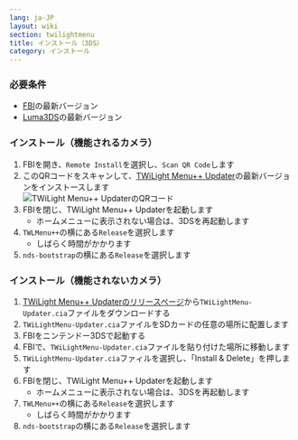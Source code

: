 ```yaml
---
lang: ja-JP
layout: wiki
section: twilightmenu
title: インストール（3DS）
category: インストール
---
```


### 必要条件

- [FBI](https://github.com/Steveice10/FBI/releases)の最新バージョン
- [Luma3DS](https://github.com/lumateam/luma3ds/releases)の最新バージョン

### インストール（機能されるカメラ）
1. FBIを開き、`Remote Install`を選択し、`Scan QR Code`します
1. このQRコードをスキャンして、[TWiLight Menu++ Updater](https://github.com/RocketRobz/TWiLightMenu-Updater)の最新バージョンをインストースします <br>![TWiLight Menu++ UpdaterのQRコード](https://db.universal-team.net/assets/images/qr/twilightmenu-updater.cia.png)
1. FBIを閉じ、TWiLight Menu++ Updaterを起動します
   - ホームメニューに表示されない場合は、3DSを再起動します
1. `TWLMenu++`の横にある`Release`を選択します
   - しばらく時間がかかります
1. `nds-bootstrap`の横にある`Release`を選択します

### インストール（機能されないカメラ）
1. [TWiLight Menu++ Updaterのリリースページ](https://github.com/RocketRobz/TWiLightMenu-Updater/releases)から`TWiLightMenu-Updater.cia`ファイルをダウンロードする
1. `TWiLightMenu-Updater.cia`ファイルをSDカードの任意の場所に配置します
1. FBIをニンテンドー3DSで起動する
1. FBIで、`TWiLightMenu-Updater.cia`ファイルを貼り付けた場所に移動します
1. `TWiLightMenu-Updater.cia`ファィルを選択し、「Install & Delete」を押します
1. FBIを閉じ、TWiLight Menu++ Updaterを起動します
   - ホームメニューに表示されない場合は、3DSを再起動します
1. `TWLMenu++`の横にある`Release`を選択します
   - しばらく時間がかかります
1. `nds-bootstrap`の横にある`Release`を選択します
